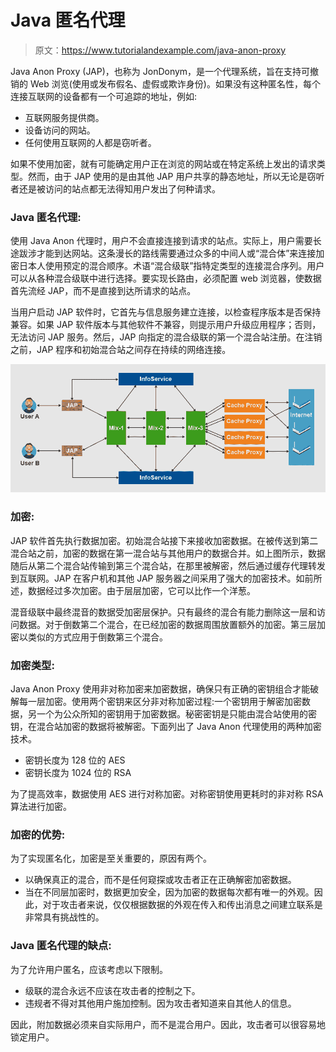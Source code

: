 # Java 匿名代理

> 原文：<https://www.tutorialandexample.com/java-anon-proxy>

Java Anon Proxy (JAP)，也称为 JonDonym，是一个代理系统，旨在支持可撤销的 Web 浏览(使用或发布假名、虚假或欺诈身份)。如果没有这种匿名性，每个连接互联网的设备都有一个可追踪的地址，例如:

*   互联网服务提供商。
*   设备访问的网站。
*   任何使用互联网的人都是窃听者。

如果不使用加密，就有可能确定用户正在浏览的网站或在特定系统上发出的请求类型。然而，由于 JAP 使用的是由其他 JAP 用户共享的静态地址，所以无论是窃听者还是被访问的站点都无法得知用户发出了何种请求。

### Java 匿名代理:

使用 Java Anon 代理时，用户不会直接连接到请求的站点。实际上，用户需要长途跋涉才能到达网站。这条漫长的路线需要通过众多的中间人或“混合体”来连接加密日本人使用预定的混合顺序。术语“混合级联”指特定类型的连接混合序列。用户可以从各种混合级联中进行选择。要实现长路由，必须配置 web 浏览器，使数据首先流经 JAP，而不是直接到达所请求的站点。

当用户启动 JAP 软件时，它首先与信息服务建立连接，以检查程序版本是否保持兼容。如果 JAP 软件版本与其他软件不兼容，则提示用户升级应用程序；否则，无法访问 JAP 服务。然后，JAP 向指定的混合级联的第一个混合站注册。在注销之前，JAP 程序和初始混合站之间存在持续的网络连接。

![Java Anon Proxy](img/8d093353120486dd224ae4d38eef48ec.png)

### 加密:

JAP 软件首先执行数据加密。初始混合站接下来接收加密数据。在被传送到第二混合站之前，加密的数据在第一混合站与其他用户的数据合并。如上图所示，数据随后从第二个混合站传输到第三个混合站，在那里被解密，然后通过缓存代理转发到互联网。JAP 在客户机和其他 JAP 服务器之间采用了强大的加密技术。如前所述，数据经过多次加密。由于层层加密，它可以比作一个洋葱。

混音级联中最终混音的数据受加密层保护。只有最终的混合有能力删除这一层和访问数据。对于倒数第二个混合，在已经加密的数据周围放置额外的加密。第三层加密以类似的方式应用于倒数第三个混合。

### 加密类型:

Java Anon Proxy 使用非对称加密来加密数据，确保只有正确的密钥组合才能破解每一层加密。使用两个密钥来区分非对称加密过程:一个密钥用于解密加密数据，另一个为公众所知的密钥用于加密数据。秘密密钥是只能由混合站使用的密钥，在混合站加密的数据将被解密。下面列出了 Java Anon 代理使用的两种加密技术。

*   密钥长度为 128 位的 AES
*   密钥长度为 1024 位的 RSA

为了提高效率，数据使用 AES 进行对称加密。对称密钥使用更耗时的非对称 RSA 算法进行加密。

### 加密的优势:

为了实现匿名化，加密是至关重要的，原因有两个。

*   以确保真正的混合，而不是任何窥探或攻击者正在正确解密加密数据。
*   当在不同层加密时，数据更加安全，因为加密的数据每次都有唯一的外观。因此，对于攻击者来说，仅仅根据数据的外观在传入和传出消息之间建立联系是非常具有挑战性的。

### Java 匿名代理的缺点:

为了允许用户匿名，应该考虑以下限制。

*   级联的混合永远不应该在攻击者的控制之下。
*   违规者不得对其他用户施加控制。因为攻击者知道来自其他人的信息。

因此，附加数据必须来自实际用户，而不是混合用户。因此，攻击者可以很容易地锁定用户。